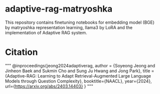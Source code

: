 # adaptive-rag-matryoshka
This repository contains finetuning notebooks for embedding model (BGE) by matryoshka representation learning, llama3 by LoRA and the implementation of Adaptive RAG system.
# Citation

""" @inproceedings{jeong2024adaptiverag,
  author       = {Soyeong Jeong and
                  Jinheon Baek and
                  Sukmin Cho and
                  Sung Ju Hwang and
                  Jong Park},
  title        = {Adaptive-RAG: Learning to Adapt Retrieval-Augmented Large Language Models through Question Complexity},
  booktitle={NAACL},
  year={2024},
  url={https://arxiv.org/abs/2403.14403}
} """ 
